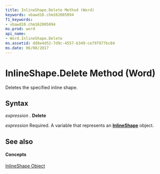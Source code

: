 ```yaml
---
title: InlineShape.Delete Method (Word)
keywords: vbawd10.chm162005094
f1_keywords:
- vbawd10.chm162005094
ms.prod: word
api_name:
- Word.InlineShape.Delete
ms.assetid: dd8e4d52-7d9c-4557-b349-ce797977bc84
ms.date: 06/08/2017
---
```



# InlineShape.Delete Method (Word)

Deletes the specified inline shape.


## Syntax

 _expression_ . **Delete**

 _expression_ Required. A variable that represents an **[InlineShape](inlineshape-object-word.md)** object.


## See also


#### Concepts


[InlineShape Object](inlineshape-object-word.md)

